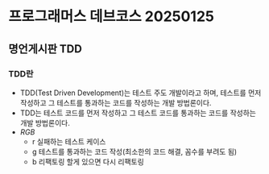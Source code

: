 # 프로그래머스 데브코스 20250125
## 명언게시판 TDD
### TDD란
- TDD(Test Driven Development)는 테스트 주도 개발이라고 하며, 테스트를 먼저 작성하고 그 테스트를 통과하는 코드를 작성하는 개발 방법론이다.
- TDD는 테스트 코드를 먼저 작성하고 그 테스트 코드를 통과하는 코드를 작성하는 개발 방법론이다.
- *RGB*
  - r 실패하는 테스트 케이스
  - g 테스트를 통과하는 코드 작성(최소한의 코드 해결, 꼼수를 부려도 됨)
  - b 리팩토링 할게 있으면 다시 리팩토링

